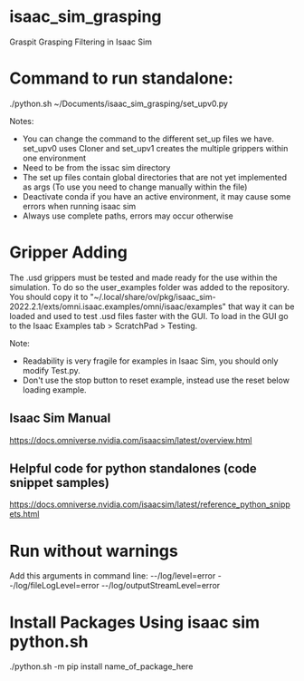 # isaac_sim_grasping
Graspit Grasping Filtering in Isaac Sim

# Command to run standalone:
 ./python.sh ~/Documents/isaac_sim_grasping/set_upv0.py

Notes: 
- You can change the command to the different set_up files we have. set_upv0 uses Cloner and set_upv1 creates the multiple grippers within one environment
- Need to be from the issac sim directory
- The set up files contain global directories that are not yet implemented as args (To use you need to change manually within the file)
- Deactivate conda if you have an active environment, it may cause some errors when running isaac sim
- Always use complete paths, errors may occur otherwise

# Gripper Adding
The .usd grippers must be tested and made ready for the use within the simulation. To do so the user_examples folder was added to the repository. You should copy it to "~/.local/share/ov/pkg/isaac_sim-2022.2.1/exts/omni.isaac.examples/omni/isaac/examples" that way it can be loaded and used to test .usd files faster with the GUI. To load in the GUI go to the Isaac Examples tab >  ScratchPad > Testing.

Note:
- Readability is very fragile for examples in Isaac Sim, you should only modify Test.py.
- Don't use the stop button to reset example, instead use the reset below loading example.

## Isaac Sim Manual
https://docs.omniverse.nvidia.com/isaacsim/latest/overview.html

## Helpful code for python standalones (code snippet samples)
https://docs.omniverse.nvidia.com/isaacsim/latest/reference_python_snippets.html

# Run without warnings 
Add this arguments in command line:
 --/log/level=error --/log/fileLogLevel=error --/log/outputStreamLevel=error

 # Install Packages Using isaac sim python.sh
 ./python.sh -m pip install name_of_package_here